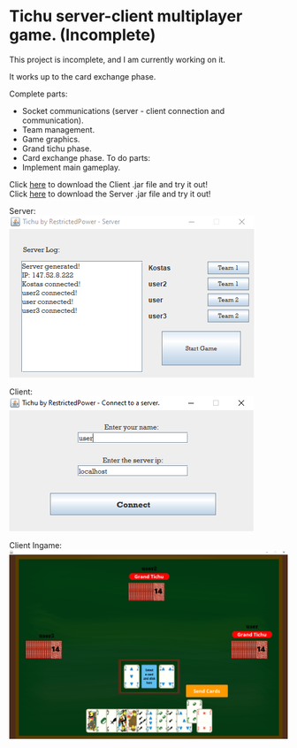 # Tichu server-client multiplayer game. (Incomplete)
This project is incomplete, and I am currently working on it.

It works up to the card exchange phase.

Complete parts:
- Socket communications (server - client connection and communication).
- Team management.
- Game graphics.
- Grand tichu phase.
- Card exchange phase.
To do parts:
- Implement main gameplay.

Click [here](https://github.com/RestrictedPower/Tichu-Game/raw/master/Tichu%20Client.jar) to download the Client .jar file and try it out!<br />
Click [here](https://github.com/RestrictedPower/Tichu-Game/raw/master/Tichu%20Server.jar) to download the Server .jar file and try it out!<br />

Server:<br />
![alt text](https://github.com/RestrictedPower/Tichu-Game/blob/master/preview/img1.png)<br />

Client:<br />
![alt text](https://github.com/RestrictedPower/Tichu-Game/blob/master/preview/img2.png)<br />

Client Ingame:<br />
![alt text](https://github.com/RestrictedPower/Tichu-Game/blob/master/preview/img3.png)<br />

